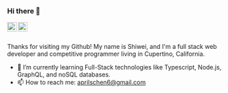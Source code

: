 ### Hi there 👋
<a href="https://www.linkedin.com/in/schen15/">
  <img align="left" alt="Shiwei's Linkedin" width="22px" src="https://raw.githubusercontent.com/peterthehan/peterthehan/master/assets/linkedin.svg" />
</a>

<a href="https://www.instagram.com/shiwei_chen06/">
  <img align="left" alt="Shiwei's Instagram" width="22px" src="https://raw.githubusercontent.com/hussainweb/hussainweb/main/icons/instagram.png" />
</a>

<br/>
<br/>

Thanks for visiting my Github! My name is Shiwei, and I'm a full stack web developer and competitive programmer living in Cupertino, California. 

- 🌱 I’m currently learning Full-Stack technologies like Typescript, Node.js, GraphQL, and noSQL databases.
- 📫 How to reach me: aprilschen6@gmail.com

